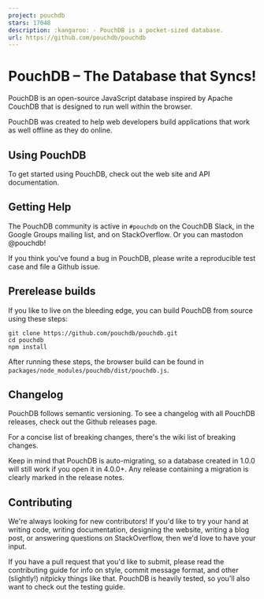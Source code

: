 ```yaml
---
project: pouchdb
stars: 17048
description: :kangaroo: - PouchDB is a pocket-sized database.
url: https://github.com/pouchdb/pouchdb
---
```


PouchDB – The Database that Syncs!
==================================

PouchDB is an open-source JavaScript database inspired by Apache CouchDB that is designed to run well within the browser.

PouchDB was created to help web developers build applications that work as well offline as they do online.

Using PouchDB
-------------

To get started using PouchDB, check out the web site and API documentation.

Getting Help
------------

The PouchDB community is active in `#pouchdb` on the CouchDB Slack, in the Google Groups mailing list, and on StackOverflow. Or you can mastodon @pouchdb!

If you think you've found a bug in PouchDB, please write a reproducible test case and file a Github issue.

Prerelease builds
-----------------

If you like to live on the bleeding edge, you can build PouchDB from source using these steps:

```
git clone https://github.com/pouchdb/pouchdb.git
cd pouchdb
npm install
```

After running these steps, the browser build can be found in `packages/node_modules/pouchdb/dist/pouchdb.js`.

Changelog
---------

PouchDB follows semantic versioning. To see a changelog with all PouchDB releases, check out the Github releases page.

For a concise list of breaking changes, there's the wiki list of breaking changes.

Keep in mind that PouchDB is auto-migrating, so a database created in 1.0.0 will still work if you open it in 4.0.0+. Any release containing a migration is clearly marked in the release notes.

Contributing
------------

We're always looking for new contributors! If you'd like to try your hand at writing code, writing documentation, designing the website, writing a blog post, or answering questions on StackOverflow, then we'd love to have your input.

If you have a pull request that you'd like to submit, please read the contributing guide for info on style, commit message format, and other (slightly!) nitpicky things like that. PouchDB is heavily tested, so you'll also want to check out the testing guide.
